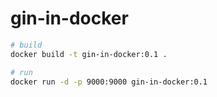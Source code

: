 # gin-in-docker

```bash
# build
docker build -t gin-in-docker:0.1 .

# run
docker run -d -p 9000:9000 gin-in-docker:0.1
```